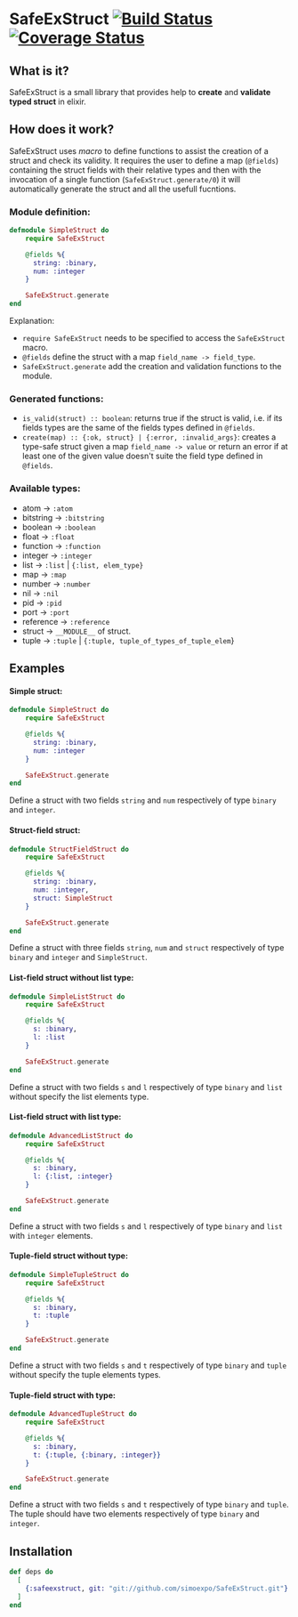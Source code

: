 # SafeExStruct [![Build Status](https://travis-ci.org/simoexpo/SafeExStruct.svg?branch=master)](https://travis-ci.org/simoexpo/SafeExStruct?branch=master) [![Coverage Status](https://coveralls.io/repos/github/simoexpo/SafeExStruct/badge.svg?branch=master)](https://coveralls.io/github/simoexpo/SafeExStruct?branch=master)

## What is it?

SafeExStruct is a small library that provides help to **create** and **validate typed struct** in elixir.

## How does it work?

SafeExStruct uses *macro* to define functions to assist the creation of a struct and check its validity. It requires the user to define a map (`@fields`) containing the struct fields with their relative types and then with the invocation of a single function (`SafeExStruct.generate/0`) it will automatically generate the struct and all the usefull fucntions.

### Module definition:

```elixir
defmodule SimpleStruct do
    require SafeExStruct

    @fields %{
      string: :binary,
      num: :integer
    }

    SafeExStruct.generate
end
```

Explanation:
* `require SafeExStruct` needs to be specified to access the `SafeExStruct` macro.
* `@fields` define the struct with a map `field_name -> field_type`.
* `SafeExStruct.generate` add the creation and validation functions to the module.

### Generated functions:

* `is_valid(struct) :: boolean`: returns true if the struct is valid, i.e. if its fields types are the same of the fields types defined in `@fields`.
* `create(map) :: {:ok, struct} | {:error, :invalid_args}`: creates a type-safe struct given a map `field_name -> value` or return an error if at least one of the given value doesn't suite the field type defined in `@fields`.

### Available types:

* atom -> `:atom`
* bitstring -> `:bitstring`
* boolean -> `:boolean`
* float -> `:float`
* function -> `:function`
* integer -> `:integer`
* list -> `:list` | `{:list, elem_type}`
* map -> `:map`
* number -> `:number`
* nil -> `:nil`
* pid -> `:pid`
* port -> `:port`
* reference -> `:reference`
* struct -> `__MODULE__` of struct.
* tuple -> `:tuple` | `{:tuple, tuple_of_types_of_tuple_elem`}

## Examples

#### Simple struct:
```elixir
defmodule SimpleStruct do
    require SafeExStruct

    @fields %{
      string: :binary,
      num: :integer
    }

    SafeExStruct.generate
end
```
Define a struct with two fields `string` and `num` respectively of type `binary` and `integer`.

#### Struct-field struct:
```elixir
defmodule StructFieldStruct do
    require SafeExStruct

    @fields %{
      string: :binary,
      num: :integer,
      struct: SimpleStruct
    }

    SafeExStruct.generate
end
```
Define a struct with three fields `string`, `num` and `struct` respectively of type `binary` and `integer` and `SimpleStruct`.

#### List-field struct without list type:
```elixir
defmodule SimpleListStruct do
    require SafeExStruct

    @fields %{
      s: :binary,
      l: :list
    }

    SafeExStruct.generate
end
```
Define a struct with two fields `s` and `l` respectively of type `binary` and `list` without specify the list elements type.

#### List-field struct with list type:
```elixir
defmodule AdvancedListStruct do
    require SafeExStruct

    @fields %{
      s: :binary,
      l: {:list, :integer}
    }

    SafeExStruct.generate
end
```
Define a struct with two fields `s` and `l` respectively of type `binary` and `list` with `integer` elements.

#### Tuple-field struct without type:
```elixir
defmodule SimpleTupleStruct do
    require SafeExStruct

    @fields %{
      s: :binary,
      t: :tuple
    }

    SafeExStruct.generate
end
```
Define a struct with two fields `s` and `t` respectively of type `binary` and `tuple` without specify the tuple elements types.

#### Tuple-field struct with type:
```elixir
defmodule AdvancedTupleStruct do
    require SafeExStruct

    @fields %{
      s: :binary,
      t: {:tuple, {:binary, :integer}}
    }

    SafeExStruct.generate
end
```
Define a struct with two fields `s` and `t` respectively of type `binary` and `tuple`. The tuple should have two elements respectively of type `binary` and `integer`.

## Installation

```elixir
def deps do
  [
    {:safeexstruct, git: "git://github.com/simoexpo/SafeExStruct.git"}
  ]
end
```
